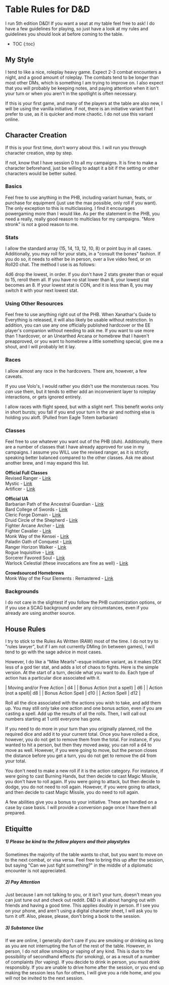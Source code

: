 # Table Rules for D&D

I run 5th edition D&D! If you want a seat at my table feel free to ask! I do have a few guidelines for playing, so just have a look at my rules and guidelines you should look at before coming to the table.

* TOC
{:toc}

## My Style

I tend to like a nice, roleplay heavy game. Expect 2-3 combat encounters a night, and a good amount of roleplay. The combats tend to be longer than most other DMs, which is something I am trying to improve on. I also expect that you will probably be keeping notes, and paying attention when it isn't your turn or when you aren't in the spotlight is often necessary.

If this is your first game, and many of the players at the table are also new, I will be using the vanilla initiative. If not, there is an initiative variant that I prefer to use, as it is quicker and more chaotic. I do not use this variant online.

## Character Creation
If this is your first time, don't worry about this. I will run you through character creation, step by step.

If not, know that I have session 0 to all my campaigns. It is fine to make a character beforehand, just be willing to adapt it a bit if the setting or other characters would be better suited.

### Basics
Feel free to use anything in the PHB, including variant human, feats, or purchase for equipment (just use the max possible, only roll if you want). The only exception to this is multiclassing. I find it encourages powergaming more than I would like. As per the statement in the PHB, you need a really, really good reason to multiclass for my campaigns. "More stronk" is not a good reason to me.

### Stats
I allow the standard array (15, 14, 13, 12, 10, 8) or point buy in all cases. Additionally, you may roll for your stats, in a "consult the bones" fashion. If you do so, it needs to either be in person, over a live video feed, or on Roll20 chat. The method I use is as follows:

4d6 drop the lowest, in order. If you don't have 2 stats greater than or equal to 15, reroll them all. If you have no stat lower than 8, your lowest stat becomes an 8. If your lowest stat is CON, and it is less than 8, you may switch it with your next lowest stat.

### Using Other Resources
Feel free to use anything right out of the PHB. When Xanathar's Guide to Everything is released, it will also likely be usable without restriction. In addition, you can use any one officially published hardcover or the EE player's companion without needing to ask me. If you want to use more than 1 hardcover, or an Unearthed Arcana or homebrew that I haven't preapproved, or you want to homebrew a little something special, give me a shout, and I will probably let it lay.

### Races
I allow almost any race in the hardcovers. There are, however, a few caveats.

If you use Volo's, I would rather you didn't use the monsterous races. You *can* use them, but it tends to either add an inconvenient layer to roleplay interactions, or gets ignored entirely.

I allow races with flight speed, but with a slight nerf. This benefit works only in short bursts; you fall if you end your turn in the air and nothing else is holding you aloft. (Pulled from Eagle Totem barbarian)

### Classes
Feel free to use whatever you want out of the PHB (duh). Additionally, there are a number of classes that I have already approved for use in my campaigns. I assume you WILL use the revised ranger, as it is strictly speaking better balanced compared to the other classes. Ask me about another brew, and I may expand this list.

**Official Full Classes**<br/>
Revised Ranger - [Link](https://media.wizards.com/2016/dnd/downloads/UA_RevisedRanger.pdf)<br/>
Mystic - [Link](http://www.dmsguild.com/product/213033/Unearthed-Arcana-The-Mystic-Class-5e)<br/>
Artificer - [Link](http://www.dmsguild.com/product/213032/Unearthed-Arcana-The-Artificer-Class-5e)<br/>

**Official UA**<br/>
Barbarian Path of the Ancestral Guardian - [Link](https://media.wizards.com/2017/dnd/downloads/UA-RevisedSubclasses.pdf)<br/>
Bard College of Swords - [Link](https://media.wizards.com/2017/dnd/downloads/UA-RevisedSubclasses.pdf)<br/>
Cleric Forge Domain - [Link](http://media.wizards.com/2016/dnd/downloads/UA_Cleric.pdf)<br/>
Druid Circle of the Shepherd - [Link](http://media.wizards.com/2017/dnd/downloads/June5UA_RevisedClassOptv1.pdf)<br/>
Fighter Arcane Archer - [Link](https://media.wizards.com/2017/dnd/downloads/UA-RevisedSubclasses.pdf)<br/>
Fighter Cavalier - [Link](http://media.wizards.com/2017/dnd/downloads/June5UA_RevisedClassOptv1.pdf)<br/>
Monk Way of the Kensei - [Link](https://media.wizards.com/2017/dnd/downloads/UA-RevisedSubclasses.pdf)<br/>
Paladin Oath of Conquest - [Link](http://media.wizards.com/2017/dnd/downloads/June5UA_RevisedClassOptv1.pdf)<br/>
Ranger Horizon Walker - [Link](http://media.wizards.com/2016/dnd/downloads/2017_01_UA_RangerRogue_0117JCMM.pdf)<br/>
Rogue Inquisitive - [Link](http://dnd.wizards.com/sites/default/files/media/upload/articles/UA%20Gothic%20Characters.pdf)<br/>
Sorcerer Favored Soul - [Link](https://media.wizards.com/2017/dnd/downloads/UA-RevisedSubclasses.pdf)<br/>
Warlock Celestial (these invocations are fine as well) - [Link](http://media.wizards.com/2017/dnd/downloads/June5UA_RevisedClassOptv1.pdf)<br/>

**Crowdsourced Homebrews**<br/>
Monk Way of the Four Elements : Remastered - [Link](pdf/wayof4elements_remastered.pdf)<br/>

### Backgrounds
I do not care in the slightest if you follow the PHB customization options, or if you use a SCAG background under any circumstances, even if you already are using another source.

## House Rules
I try to stick to the Rules As Written (RAW) most of the time. I do not try to "rules lawyer", but if I am not currently DMing (in between games), I will tend to go with the sage advice in most cases.

However, I do like a "Mike Mearls"-esque initiative variant, as it makes DEX less of a god tier stat, and adds a lot of chaos to fights. Here is the simple version. At the start of a turn, decide what you want to do. Each type of action has a particular dice associated with it.

| Moving and/or Free Action | d4 |
| Bonus Action (not a spell) | d6 |
| Action (not a spell)| d8 |
| Bonus Action Spell | d10 |
| Action Spell | d12 |

Roll all the dice associated with the actions you wish to take, and add them up. You may still only take one action and one bonus action, even if you are casting a spell. Add up the results of all the rolls. Then, I will call out numbers starting at 1 until everyone has gone.

If you need to do more in your turn than you originally planned, roll the required dice and add it to your current total. Once you have rolled a dice, however, you do not get to remove them from the total. For instance, if you wanted to hit a person, but then they moved away, you can roll a d4 to move as well. However, if you were going to move, but the person closes the distance before you get a turn, you do not get to remove the d4 from your total.

You don't need to make a new roll if it is the action category. For instance, if were going to cast Burning Hands, but then decide to cast Magic Missile, you don't have to roll again. If you were going to attack, but then decide to dodge, you do not need to roll again. However, if you were going to attack, and then decide to cast Magic Missile, you do need to roll again.

A few abilities give you a bonus to your initiative. These are handled on a case by case basis. I will provide a conversion page once I have them all prepared.

## Etiquitte
##### 1) Please be kind to the fellow players and their playstyles
Sometimes the majority of the table wants to chat, but you want to move on to the next combat, or visa versa. Feel free to bring this up after the session, but saying "Can we just fight something?" in the middle of a diplomatic encounter is not appreciated.

##### 2) Pay Attention
Just because I am not talking to you, or it isn't your turn, doesn't mean you can just tune out and check out reddit. D&D is all about hanging out with friends and having a good time. This applies doubly in person. If I see you on your phone, and aren't using a digital character sheet, I will ask you to turn it off. Also, please, please, don't bring a book to the session.

##### 3) Substance Use
If we are online, I generally don't care if you are smoking or drinking as long as you are not interrupting the fun of the rest of the table. However, in person, I do not allow smoking or vaping of any kind. This is due to the possibility of secondhand effects (for smoking), or as a result of a number of complaints (for vaping). If you decide to drink in person, you must drink responsibly. If you are unable to drive home after the session, or you end up making the session less fun for others, I will give you a ride home, and you will not be invited to the next session.

